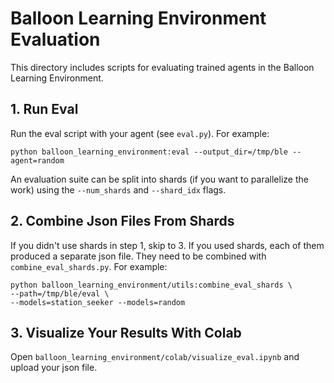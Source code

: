 # Balloon Learning Environment Evaluation
This directory includes scripts for evaluating trained agents in the
Balloon Learning Environment.

## 1. Run Eval
Run the eval script with your agent (see `eval.py`).
For example:

```
python balloon_learning_environment:eval --output_dir=/tmp/ble --agent=random
```
An evaluation suite can be split into shards (if you want to parallelize
the work) using the `--num_shards` and `--shard_idx` flags.


## 2. Combine Json Files From Shards
If you didn't use shards in step 1, skip to 3. If you used shards, each of
them produced a separate json file. They need to be combined with
`combine_eval_shards.py`. For example:

```
python balloon_learning_environment/utils:combine_eval_shards \
--path=/tmp/ble/eval \
--models=station_seeker --models=random
```



## 3. Visualize Your Results With Colab
Open `balloon_learning_environment/colab/visualize_eval.ipynb` and upload your json file.
